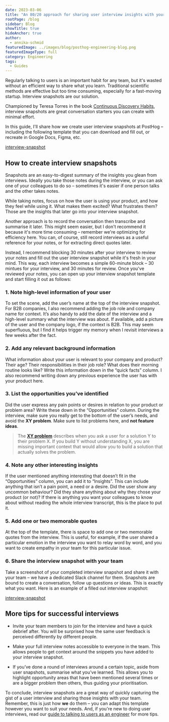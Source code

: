 ```yaml
---
date: 2023-03-06
title: "An 80/20 approach for sharing user interview insights with your team"
rootPage: /blog
sidebar: Blog
showTitle: true
hideAnchor: true
author:
  - annika-schmid
featuredImage: ../images/blog/posthog-engineering-blog.png
featuredImageType: full
category: Engineering
tags:
  - Guides
---
```


Regularly talking to users is an important habit for any team, but it's wasted without an efficient way to share what you learn. Traditional scientific methods are effective but too time consuming, especially for a fast-moving startup. Interview snapshots are our solution.

Championed by Teresa Torres in the book [Continuous Discovery Habits](https://www.amazon.co.uk/Continuous-Discovery-Habits-Discover-Products/dp/1736633309), interview snapshots are great conversation starters you can create with minimal effort.

In this guide, I'll share how we create user interview snapshots at PostHog – including the following template that you can download and fill out, or recreate in Google Docs, Figma, etc.

[interview-snapshot](../images/interview-snapshots/interview-snapshot.jpg)

## How to create interview snapshots

Snapshots are an easy-to-digest summary of the insights you glean from interviews. Ideally you take those notes during the interview, or you can ask one of your colleagues to do so – sometimes it's easier if one person talks and the other takes notes. 

While taking notes, focus on how the user is using your product, and how they feel while using it. What makes them excited? What frustrates them? Those are the insights that later go into your interview snapshot.

Another approach is to record the conversation then transcribe and summarise it later. This might seem easier, but I don't recommend it because it's more time consuming – remember we're optimizing for efficiency here. You can, of course, still record interviews as a useful reference for your notes, or for extracting direct quotes later.

Instead, I recommend blocking 30 minutes after your interview to review your notes and fill out the user interview snapshot while it's fresh in your mind. This way, each interview becomes a simple 60-minute block – 30 mintues for your interview, and 30 minutes for review. Once you've reviewed your notes, you can open up your interview snapshot template and start filling it out as follows:

### 1. Note high-level information of your user

To set the scene, add the user’s name at the top of the interview snapshot. For B2B companies, I also recommend adding the job role and company name for context. It’s also handy to add the date of the interview and a high-level summary what the interview was about. If available, add a picture of the user and the company logo, if the context is B2B. This may seem superfluous, but I find it helps trigger my memory when I revisit interviews a few weeks after the fact.

### 2. Add any relevant background information

What information about your user is relevant to your company and product? Their age? Their responsibilities in their job role? What does their morning routine looks like? Write this information down in the “quick facts” column. I also recommend writing down any previous experience the user has with your product here.

### 3. List the opportunities you’ve identified

Did the user express any pain points or desires in relation to your product or problem area? Write these down in the “Opportunities” column. During the interview, make sure you really get to the bottom of the user’s needs, and avoid the **XY problem**. Make sure to list problems here, and **not feature ideas**.

> The [**XY problem**](https://xyproblem.info/) describes when you ask a user for a solution Y to their problem X. If you build Y without understanding X, you are missing important context that would allow you to build a solution that actually solves the problem.

### 4. Note any other interesting insights

If the user mentioned anything interesting that doesn’t fit in the “Opportunities” column, you can add it to “Insights”. This can include anything that isn’t a pain point, a need or a desire. Did the user show any uncommon behaviour? Did they share anything about why they chose your product (or not)? If there is anything you want your colleagues to know about without reading the whole interview transcript, this is the place to put it.

### 5. Add one or two memorable quotes

At the top of the template, there is space to add one or two memorable quotes from the interview. This is useful, for example, if the user shared a particular emotion in the interview you want to relay word by word, and you want to create empathy in your team for this particular issue.

### 6. Share the interview snapshot with your team

Take a screenshot of your completed interview snapshot and share it with your team – we have a dedicated Slack channel for them. Snapshots are bound to create a conversation, follow up questions or ideas. This is exactly what you want. Here is an example of a filled out interview snapshot:

[interview-snapshot](../images/interview-snapshots/interview-snapshot-filled-out.jpg)

## More tips for successful interviews

- Invite your team members to join for the interview and have a quick debrief after. You will be surprised how the same user feedback is perceived differently by different people.

- Make your full interview notes accessible to everyone in the team. This allows people to get context around the snippets you have added to your interview snapshot.

- If you’ve done a round of interviews around a certain topic, aside from user snapshots, summarise what you’ve learned. This allows you to highlight opportunity areas that have been mentioned several times or are a bigger problem then others, thus guiding your prioritisation.

To conclude, interview snapshots are a great way of quickly capturing the gist of a user interview and sharing those insights with your team. Remember, this is just how **we** do them – you can adapt this template however you want to suit your needs. And, if you're new to doing user interviews, read our [guide to talking to users as an engineer](/blog/10x-engineers-do-user-interviews) for more tips.
